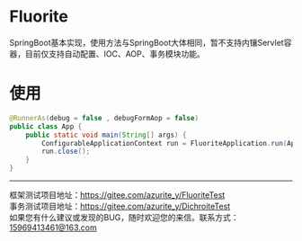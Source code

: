 Fluorite
=
SpringBoot基本实现，使用方法与SpringBoot大体相同，暂不支持内镶Servlet容器，目前仅支持自动配置、IOC、AOP、事务模块功能。

# 使用
```java
@RunnerAs(debug = false , debugFormAop = false)
public class App {
	public static void main(String[] args) {
		ConfigurableApplicationContext run = FluoriteApplication.run(App.class, args);
		run.close();
	}
}
```
---   
框架测试项目地址：https://gitee.com/azurite_y/FluoriteTest<br/>
事务测试项目地址：https://gitee.com/azurite_y/DichroiteTest<br/>
如果您有什么建议或发现的BUG，随时欢迎您的来信。联系方式：15969413461@163.com
